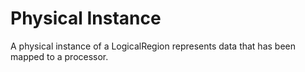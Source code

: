 # Physical Instance

A physical instance of a LogicalRegion represents data that has been mapped to a processor.

